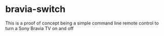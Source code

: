 # bravia-switch
This is a proof of concept being a simple command line remote control to turn a Sony Bravia TV  on and off
